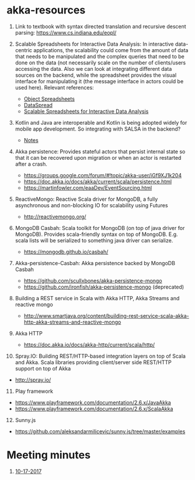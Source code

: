 # akka-resources

1) Link to textbook with syntax directed translation and recursive descent parsing: https://www.cs.indiana.edu/eopl/

2) Scalable Spreadsheets for Interactive Data Analysis: In interactive data-centric applications, the scalability could come from the amount of data that needs to be manipulated and the complex queries that need to be done on the data (not necessarily scale on the number of clients/users accessing the data. Also we can look at integrating different data sources on the backend, while the spreadsheet provides the visual interface for manipulating it (the message interface in actors could be used here). 
Relevant references:
   - [Object Spreadsheets](https://sdg.csail.mit.edu/sites/default/files/documents/objsheets-onward2016.pdf)
   - [DataSpread](http://data-people.cs.illinois.edu/papers/data-spread-demo.pdf)
   - [Scalable Spreadsheets for Interactive Data Analysis](http://www.almaden.ibm.com/cs/dmkd/papers/raman.ps)

3) Kotlin and Java are interoperable and Kotlin is being adopted widely for mobile app development. So integrating with SALSA in the backend? 
   - [Notes](KotlinNotes.md)

4) Akka persistence: Provides stateful actors that persist internal state so that it can be recovered upon migration or when an actor is restarted after a crash. 
   - https://groups.google.com/forum/#!topic/akka-user/iGf9XJ1k204
   - https://doc.akka.io/docs/akka/current/scala/persistence.html
   - https://martinfowler.com/eaaDev/EventSourcing.html

5) ReactiveMongo: Reactive Scala driver for MongoDB, a fully asynchronous and non-blocking IO for scalability using Futures
   - http://reactivemongo.org/
  
6) MongoDB Casbah: Scala toolkit for MongoDB (on top of java driver for MongoDB). Provides scala-friendly syntax on top of MongoDB. E.g. scala lists will be serialized to something java driver can serialize.
   - https://mongodb.github.io/casbah/
   
7) Akka-persistence-Casbah: Akka persistence backed by MongoDB Casbah
   - https://github.com/scullxbones/akka-persistence-mongo
   - https://github.com/ironfish/akka-persistence-mongo (deprecated)
   
8) Building a REST service in Scala with Akka HTTP, Akka Streams and reactive mongo
   - http://www.smartjava.org/content/building-rest-service-scala-akka-http-akka-streams-and-reactive-mongo
   
9) Akka HTTP
   - https://doc.akka.io/docs/akka-http/current/scala/http/
   
10) Spray.IO: Building REST/HTTP-based integration layers on top of Scala and Akka. Scala libraries providing client/server side REST/HTTP support on top of Akka
   - http://spray.io/
  
11) Play framework
   - https://www.playframework.com/documentation/2.6.x/JavaAkka
   - https://www.playframework.com/documentation/2.6.x/ScalaAkka

12) Sunny.js
   - https://github.com/aleksandarmilicevic/sunny.js/tree/master/examples

# Meeting minutes
1) [10-17-2017](Meeting_10_17_17.md)

